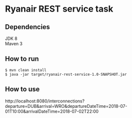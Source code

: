 # Ryanair REST service task

## Dependencies
JDK 8  
Maven 3

## How to run

    $ mvn clean install
    $ java -jar target/ryanair-rest-service-1.0-SNAPSHOT.jar

## How to use
http://localhost:8080/interconnections?departure=DUB&arrival=WRO&departureDateTime=2018-07-01T10:00&arrivalDateTime=2018-07-02T22:00